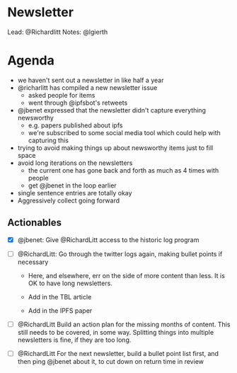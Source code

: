 # Newsletter

Lead: @Richardlitt
Notes: @lgierth

# Agenda

- we haven't sent out a newsletter in like half a year
- @richarlitt has compiled a new newsletter issue
  - asked people for items
  - went through @ipfsbot's retweets
- @jbenet expressed that the newsletter didn't capture everything newsworthy
  - e.g. papers published about ipfs
  - we're subscribed to some social media tool which could help with capturing this
- trying to avoid making things up about newsworthy items just to fill space
- avoid long iterations on the newsletters
  - the current one has gone back and forth as much as 4 times with people
  - get @jbenet in the loop earlier
- single sentence entries are totally okay
- Aggressively collect going forward

## Actionables

- [x] @jbenet: Give @RichardLitt access to the historic log program
- [ ] @RichardLitt: Go through the twitter logs again, making bullet points if necessary

    - Here, and elsewhere, err on the side of more content than less. It is OK to have long newsletters.

    - Add in the TBL article

    - Add in the IPFS paper

- [ ] @RichardLitt Build an action plan for the missing months of content. This still needs to be covered, in some way. Splitting things into multiple newsletters is fine, if they are too long. 
- [ ] @RichardLitt For the next newsletter, build a bullet point list first, and then ping @jbenet about it, to cut down on return time in review


